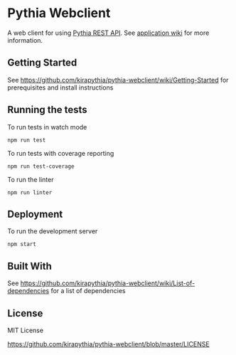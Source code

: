 # Pythia Webclient

A web client for using [Pythia REST API](https://github.com/kirapythia/pythia-backend). See [application wiki](https://github.com/kirapythia/pythia-webclient/wiki/) for more information.

## Getting Started

See https://github.com/kirapythia/pythia-webclient/wiki/Getting-Started for prerequisites and install instructions

## Running the tests

To run tests in watch mode
```
npm run test
```

To run tests with coverage reporting
```
npm run test-coverage
```

To run the linter
```
npm run linter
```

## Deployment

To run the development server
```
npm start
```

## Built With

See https://github.com/kirapythia/pythia-webclient/wiki/List-of-dependencies for a list of dependencies

## License
MIT License

https://github.com/kirapythia/pythia-webclient/blob/master/LICENSE

